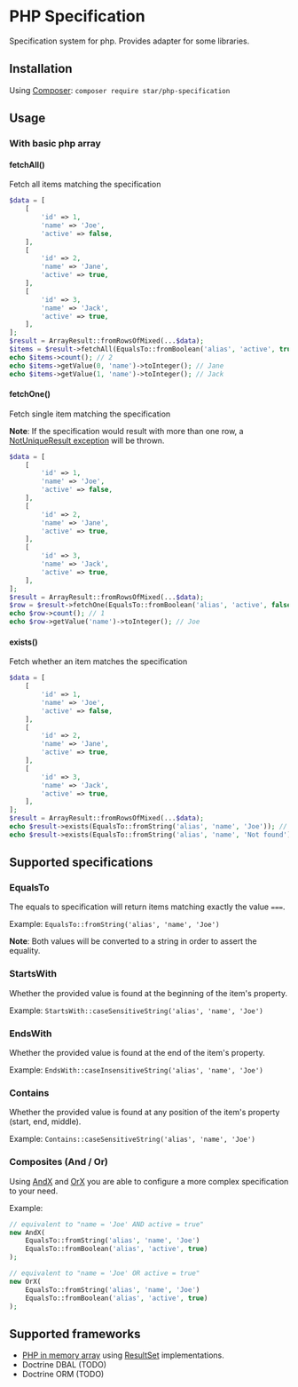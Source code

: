 # PHP Specification

Specification system for php. Provides adapter for some libraries.

## Installation

Using [Composer](https://getcomposer.org): `composer require star/php-specification`

## Usage

### With basic php array

#### fetchAll()

Fetch all items matching the specification

```php
$data = [
    [
        'id' => 1,
        'name' => 'Joe',
        'active' => false,
    ],
    [
        'id' => 2,
        'name' => 'Jane',
        'active' => true,
    ],
    [
        'id' => 3,
        'name' => 'Jack',
        'active' => true,
    ],
];
$result = ArrayResult::fromRowsOfMixed(...$data);
$items = $result->fetchAll(EqualsTo::fromBoolean('alias', 'active', true));
echo $items->count(); // 2
echo $items->getValue(0, 'name')->toInteger(); // Jane
echo $items->getValue(1, 'name')->toInteger(); // Jack
```

#### fetchOne()

Fetch single item matching the specification

**Note**: If the specification would result with more than one row, a [NotUniqueResult exception](src/Result/NotUniqueResult.php) will be thrown.

```php
$data = [
    [
        'id' => 1,
        'name' => 'Joe',
        'active' => false,
    ],
    [
        'id' => 2,
        'name' => 'Jane',
        'active' => true,
    ],
    [
        'id' => 3,
        'name' => 'Jack',
        'active' => true,
    ],
];
$result = ArrayResult::fromRowsOfMixed(...$data);
$row = $result->fetchOne(EqualsTo::fromBoolean('alias', 'active', false));
echo $row->count(); // 1
echo $row->getValue('name')->toInteger(); // Joe
```

#### exists()

Fetch whether an item matches the specification

```php
$data = [
    [
        'id' => 1,
        'name' => 'Joe',
        'active' => false,
    ],
    [
        'id' => 2,
        'name' => 'Jane',
        'active' => true,
    ],
    [
        'id' => 3,
        'name' => 'Jack',
        'active' => true,
    ],
];
$result = ArrayResult::fromRowsOfMixed(...$data);
echo $result->exists(EqualsTo::fromString('alias', 'name', 'Joe')); // true
echo $result->exists(EqualsTo::fromString('alias', 'name', 'Not found')); // false
```

## Supported specifications

### EqualsTo

The equals to specification will return items matching exactly the value `===`. 

Example: `EqualsTo::fromString('alias', 'name', 'Joe')`

**Note**: Both values will be converted to a string in order to assert the equality.

### StartsWith

Whether the provided value is found at the beginning of the item's property.

Example: `StartsWith::caseSensitiveString('alias', 'name', 'Joe')`

### EndsWith

Whether the provided value is found at the end of the item's property.

Example: `EndsWith::caseInsensitiveString('alias', 'name', 'Joe')`

### Contains

Whether the provided value is found at any position of the item's property (start, end, middle).

Example: `Contains::caseSensitiveString('alias', 'name', 'Joe')`

### Composites (And / Or)

Using [AndX](src/AndX.php) and [OrX](src/OrX.php) you are able to configure a more complex specification to your need.

Example:

```php
// equivalent to "name = 'Joe' AND active = true"
new AndX(
    EqualsTo::fromString('alias', 'name', 'Joe')
    EqualsTo::fromBoolean('alias', 'active', true)
);

// equivalent to "name = 'Joe' OR active = true"
new OrX(
    EqualsTo::fromString('alias', 'name', 'Joe')
    EqualsTo::fromBoolean('alias', 'active', true)
);
```

## Supported frameworks

* [PHP in memory array](src/Platform/InMemoryPlatform.php) using [ResultSet](src/Result/ResultSet.php) implementations.
* Doctrine DBAL (TODO)
* Doctrine ORM (TODO)
